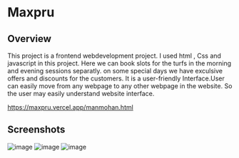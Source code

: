 # Maxpru

## Overview

This project is a frontend webdevelopment project. I used html , Css and javascript in this project.
Here we can book slots for the turfs in the morning and evening sessions separatly.
on some special days we have exculsive offers and discounts for the customers.
It is a user-friendly Interface.User can easily move from any webpage to any other webpage in the website.
So the user may easily understand website interface.

https://maxpru.vercel.app/manmohan.html

## Screenshots

![image](https://github.com/user-attachments/assets/2a872962-f1b9-4cb8-8864-592fcd5bfedd)
![image](https://github.com/user-attachments/assets/2aac194b-c19f-48f1-9407-1f99ab9efcf8)
![image](https://github.com/user-attachments/assets/558e0731-769c-4fcf-b2e2-812701e4a97d)

